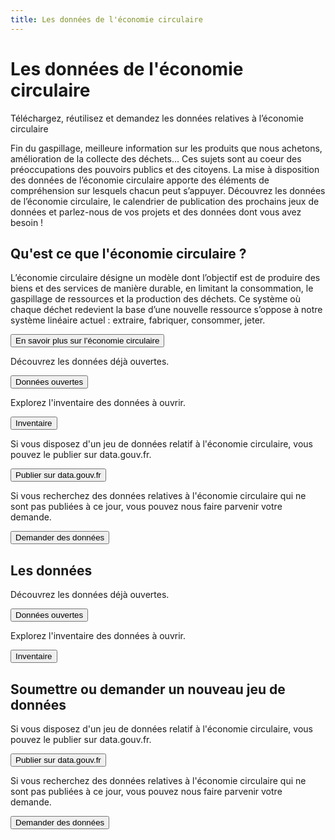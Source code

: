 ```yaml
---
title: Les données de l'économie circulaire
---
```


<Hero>

# Les données de l'économie circulaire

Téléchargez, réutilisez et demandez les données relatives à l’économie circulaire

</Hero>

<Section>

Fin du gaspillage, meilleure information sur les produits que nous achetons, amélioration de la collecte des déchets… Ces sujets sont au coeur des préoccupations des pouvoirs publics et des citoyens. La mise à disposition des données de l’économie circulaire apporte des éléments de compréhension sur lesquels chacun peut s’appuyer. Découvrez les données de l’économie circulaire, le calendrier de publication des prochains jeux de données et parlez-nous de vos projets et des données dont vous avez besoin !

</Section>

<Section class="section-color">

## Qu'est ce que l'économie circulaire ? 

L’économie circulaire désigne un modèle dont l’objectif est de produire des biens et des services de manière durable, en limitant la consommation, le gaspillage de ressources et la production des déchets. Ce système où chaque déchet redevient la base d’une nouvelle ressource s’oppose à notre système linéaire actuel : extraire, fabriquer, consommer, jeter.

<Button class url="https://www.ecologique-solidaire.gouv.fr/politiques/economie-circulaire-et-dechets">En savoir plus sur l’économie circulaire</Button>

</Section>

<Section class="section-grey">

<div class="row">

<div>

Découvrez les données déjà ouvertes.

<Button url="/donnees-ouvertes.html">Données ouvertes</Button>

</div>

<div>

Explorez l'inventaire des données à ouvrir.

<Button url="/inventaire.html">Inventaire</Button>

</div>

<div>

Si vous disposez d'un jeu de données relatif à l'économie circulaire, vous pouvez le publier sur data.gouv.fr.

<Button url="https://www.data.gouv.fr/fr/">Publier sur data.gouv.fr</Button>

</div>

<div>

Si vous recherchez des données relatives à l'économie circulaire qui ne sont pas publiées à ce jour, vous pouvez nous faire parvenir votre demande.

<Button url="/demande.html">Demander des données</Button>

</div>

</div>

</Section>

<Section>

<div class="row">

<div>

## Les données

Découvrez les données déjà ouvertes.

<Button url="/donnees-ouvertes.html">Données ouvertes</Button>

Explorez l'inventaire des données à ouvrir.

<Button url="/inventaire.html">Inventaire</Button>


</div>

<div>

## Soumettre ou demander un nouveau jeu de données

Si vous disposez d'un jeu de données relatif à l'économie circulaire, vous pouvez le publier sur data.gouv.fr.

<Button url="https://www.data.gouv.fr/fr/">Publier sur data.gouv.fr</Button>

Si vous recherchez des données relatives à l'économie circulaire qui ne sont pas publiées à ce jour, vous pouvez nous faire parvenir votre demande.

<Button url="/demande.html">Demander des données</Button>

</div>

</div>

</Section>
